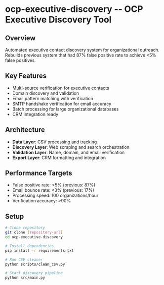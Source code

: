 # ocp-executive-discovery -- OCP Executive Discovery Tool

## Overview
Automated executive contact discovery system for organizational outreach. Rebuilds previous system that had 87% false positive rate to achieve <5% false positives.

## Key Features
- Multi-source verification for executive contacts
- Domain discovery and validation
- Email pattern matching with verification
- SMTP handshake verification for email accuracy
- Batch processing for large organizational databases
- CRM integration ready

## Architecture
- **Data Layer**: CSV processing and tracking
- **Discovery Layer**: Web scraping and search orchestration  
- **Validation Layer**: Name, domain, and email verification
- **Export Layer**: CRM formatting and integration

## Performance Targets
- False positive rate: <5% (previous: 87%)
- Email bounce rate: <3% (previous: 17%)
- Processing speed: 100 organizations/hour
- Verification accuracy: >90%

## Setup
```bash
# Clone repository
git clone [repository-url]
cd ocp-executive-discovery

# Install dependencies
pip install -r requirements.txt

# Run CSV cleaner
python scripts/clean_csv.py

# Start discovery pipeline
python src/main.py
